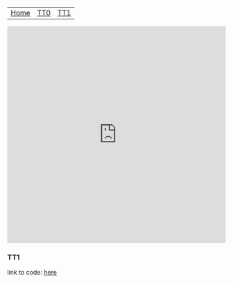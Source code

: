 <table>
    <tr>
        <td><a href=".">Home</a></td>
        <td><a href="tt0">TT0</a></td>
        <td><a href="tt1">TT1</a></td>
    </tr>
</table>
<iframe frameborder="0" width="100%" height="500px" src="https://replit.com/@AthenaWu2/Menu-Challege?embed=true"></iframe>


### TT1

link to code: [here](https://replit.com/join/oyxmyaukiw-athenawu2)

